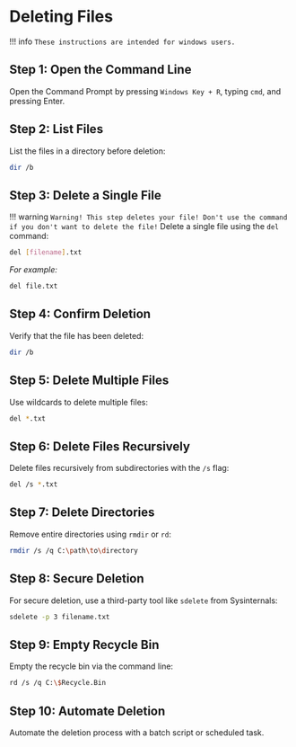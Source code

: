 # Deleting Files

!!! info
    ```
    These instructions are intended for windows users.
    ```

## <b>Step 1: Open the Command Line</b>
Open the Command Prompt by pressing `Windows Key + R`, typing `cmd`, and pressing Enter.

## <b>Step 2: List Files</b>
List the files in a directory before deletion:

```bash
dir /b
```

## <b>Step 3: Delete a Single File</b>
!!! warning
    ```
    Warning! This step deletes your file! Don't use the command if you don't want to delete the file!
    ```
Delete a single file using the `del` command:

```bash
del [filename].txt
```

<i>For example:</i>
```bash
del file.txt
```

## <b>Step 4: Confirm Deletion</b>
Verify that the file has been deleted:

```bash
dir /b
```

## <b>Step 5: Delete Multiple Files</b>
Use wildcards to delete multiple files:

```bash
del *.txt
```

## <b>Step 6: Delete Files Recursively</b>
Delete files recursively from subdirectories with the `/s` flag:

```bash
del /s *.txt
```

## <b>Step 7: Delete Directories</b>
Remove entire directories using `rmdir` or `rd`:

```bash
rmdir /s /q C:\path\to\directory
```

## <b>Step 8: Secure Deletion</b>
For secure deletion, use a third-party tool like `sdelete` from Sysinternals:

```bash
sdelete -p 3 filename.txt
```

## <b>Step 9: Empty Recycle Bin</b>
Empty the recycle bin via the command line:

```bash
rd /s /q C:\$Recycle.Bin
```

## <b>Step 10: Automate Deletion</b>
Automate the deletion process with a batch script or scheduled task.

